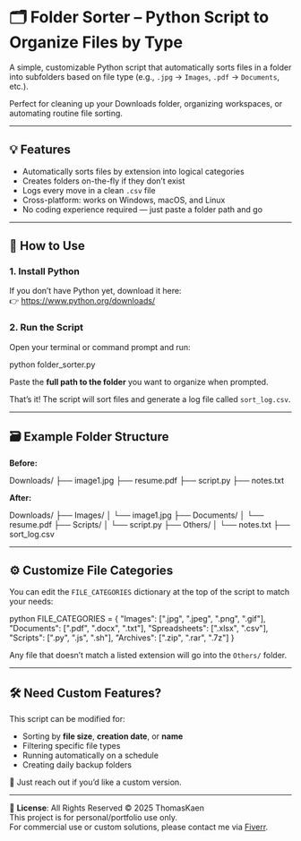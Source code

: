 # 🗂️ Folder Sorter – Python Script to Organize Files by Type

A simple, customizable Python script that automatically sorts files in a folder into subfolders based on file type (e.g., `.jpg` → `Images`, `.pdf` → `Documents`, etc.).

Perfect for cleaning up your Downloads folder, organizing workspaces, or automating routine file sorting.

---

## 💡 Features

- Automatically sorts files by extension into logical categories
- Creates folders on-the-fly if they don’t exist
- Logs every move in a clean `.csv` file
- Cross-platform: works on Windows, macOS, and Linux
- No coding experience required — just paste a folder path and go

---

## 🚀 How to Use

### 1. Install Python  
If you don’t have Python yet, download it here:  
👉 https://www.python.org/downloads/

### 2. Run the Script  
Open your terminal or command prompt and run:

python folder_sorter.py


Paste the **full path to the folder** you want to organize when prompted.

That’s it! The script will sort files and generate a log file called `sort_log.csv`.

---

## 🗃️ Example Folder Structure

**Before:**


Downloads/
├── image1.jpg
├── resume.pdf
├── script.py
├── notes.txt


**After:**


Downloads/
├── Images/
│   └── image1.jpg
├── Documents/
│   └── resume.pdf
├── Scripts/
│   └── script.py
├── Others/
│   └── notes.txt
├── sort_log.csv


---

## ⚙️ Customize File Categories

You can edit the `FILE_CATEGORIES` dictionary at the top of the script to match your needs:

python
FILE_CATEGORIES = {
    "Images": [".jpg", ".jpeg", ".png", ".gif"],
    "Documents": [".pdf", ".docx", ".txt"],
    "Spreadsheets": [".xlsx", ".csv"],
    "Scripts": [".py", ".js", ".sh"],
    "Archives": [".zip", ".rar", ".7z"]
}


Any file that doesn’t match a listed extension will go into the `Others/` folder.

---

## 🛠️ Need Custom Features?

This script can be modified for:
- Sorting by **file size**, **creation date**, or **name**
- Filtering specific file types
- Running automatically on a schedule
- Creating daily backup folders

📩 Just reach out if you’d like a custom version.

---
📜 **License**: All Rights Reserved © 2025 ThomasKaen  
This project is for personal/portfolio use only.  
For commercial use or custom solutions, please contact me via [Fiverr](https://www.fiverr.com/thomas_kaen).
